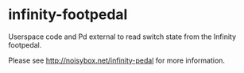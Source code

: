 infinity-footpedal
==================

Userspace code and Pd external to read switch state from the Infinity footpedal.

Please see http://noisybox.net/infinity-pedal for more information.
